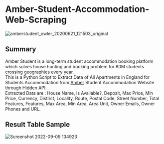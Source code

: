 # Amber-Student-Accommodation-Web-Scraping
![amberstudent_owler_20200621_121503_original](https://user-images.githubusercontent.com/69864768/189342307-20a5fe97-672f-44f0-b7ba-51b46e3a9342.png)


## Summary
Amber Student is a long-term student accommodation booking platform which solves house hunting and booking problem for 80M students crossing geographies every year.<br>
This is a Python Script to Extract Data of All Apartments in England for Students Accommodation from [Amber](https://amberstudent.com/) Student Accommodation Website through Hidden API.<br>
Extracted Data are : House Name, Is Available?, Deposit, Max Price, Min Price, Currency, District, Locality, Route, Postal Code, Street Number, Total Features, Features, Max Area, Min Area, Area Unit, Owner Emails, Owner Phones and URL.

## Result Table Sample
![Screenshot 2022-09-09 134923](https://user-images.githubusercontent.com/69864768/189343453-33df83a3-23eb-4378-8b28-3d507331b21e.png)
